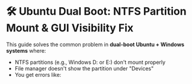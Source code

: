 # 🛠️ Ubuntu Dual Boot: NTFS Partition Mount & GUI Visibility Fix

This guide solves the common problem in **dual-boot Ubuntu + Windows systems** where:

- NTFS partitions (e.g., Windows D: or E:) don't mount properly
- File manager doesn't show the partition under "Devices"
- You get errors like:


